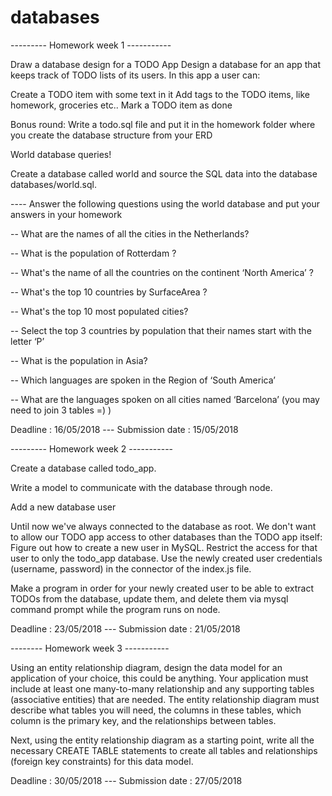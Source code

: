# databases

--------- Homework week 1 -----------

Draw a database design for a TODO App
Design a database for an app that keeps track of TODO lists of its users. In this app a user can:

Create a TODO item with some text in it
Add tags to the TODO items, like homework, groceries etc..
Mark a TODO item as done


Bonus round:
Write a todo.sql file and put it in the homework folder where you create the database structure from your ERD


World database queries!

Create a database called world and source the SQL data into the database databases/world.sql.

---- Answer the following questions using the world database and put your answers in your homework

-- What are the names of all the cities in the Netherlands?

-- What is the population of Rotterdam ?

-- What's the name of all the countries on the continent ‘North America’ ?

-- What's the top 10 countries by SurfaceArea ?

-- What's the top 10 most populated cities?

-- Select the top 3 countries by population that their names start with the letter ‘P’

-- What is the population in Asia?

-- Which languages are spoken in the Region of ‘South America’

-- What are the languages spoken on all cities named ‘Barcelona’ (you may need to join 3 tables =) )

Deadline : 16/05/2018 --- Submission date : 15/05/2018











--------- Homework week 2 -----------

Create a database called todo_app.

Write a model to communicate with the database through node.
 
Add a new database user

Until now we've always connected to the database as root. 
We don't want to allow our TODO app access to other databases than the TODO app itself:
Figure out how to create a new user in MySQL.
Restrict the access for that user to only the todo_app database.
Use the newly created user credentials (username, password) in the connector of the index.js file.

Make a program in order for your newly created user to be able to extract TODOs from the database, update them, and delete them via mysql command prompt while the program runs on node.


Deadline : 23/05/2018 --- Submission date : 21/05/2018









-------- Homework week 3 ----------- 

Using an entity relationship diagram, design the data model for an application of your choice, this could be anything.
Your application must include at least one many-to-many relationship and any supporting tables (associative entities) that are needed. The entity relationship diagram must describe what tables you will need, the columns in these tables, which column is the primary key, and the relationships between tables.

Next, using the entity relationship diagram as a starting point, write all the necessary CREATE TABLE statements to create all tables and relationships (foreign key constraints) for this data model.

Deadline : 30/05/2018 --- Submission date : 27/05/2018



